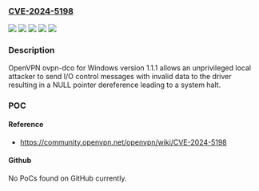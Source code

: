 ### [CVE-2024-5198](https://cve.mitre.org/cgi-bin/cvename.cgi?name=CVE-2024-5198)
![](https://img.shields.io/static/v1?label=Product&message=OpenVPN-GUI&color=blue)
![](https://img.shields.io/static/v1?label=Product&message=ovpn-dco&color=blue)
![](https://img.shields.io/static/v1?label=Version&message=%3D%201.1.1%20&color=brighgreen)
![](https://img.shields.io/static/v1?label=Version&message=%3D%202.6.10-I002%20&color=brighgreen)
![](https://img.shields.io/static/v1?label=Vulnerability&message=NULL%20Pointer%20Dereference&color=brighgreen)

### Description

OpenVPN ovpn-dco for Windows version 1.1.1 allows an unprivileged local attacker to send I/O control messages with invalid data to the driver resulting in a NULL pointer dereference leading to a system halt.

### POC

#### Reference
- https://community.openvpn.net/openvpn/wiki/CVE-2024-5198

#### Github
No PoCs found on GitHub currently.

